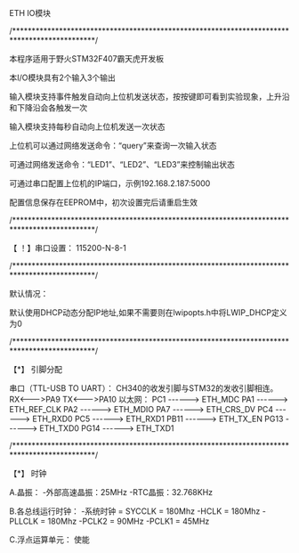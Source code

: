 ETH IO模块

/*********************************************************************************************/

本程序适用于野火STM32F407霸天虎开发板

本I/O模块具有2个输入3个输出

输入模块支持事件触发自动向上位机发送状态，按按键即可看到实验现象，上升沿和下降沿会各触发一次

输入模块支持每秒自动向上位机发送一次状态

上位机可以通过网络发送命令：“query”来查询一次输入状态

可通过网络发送命令：“LED1”、“LED2”、“LED3”来控制输出状态

可通过串口配置上位机的IP端口，示例192.168.2.187:5000

配置信息保存在EEPROM中，初次设置完后请重启生效
 
 /*********************************************************************************************/
 
【 ！】串口设置：
115200-N-8-1

/*********************************************************************************************/

默认情况：

默认使用DHCP动态分配IP地址,如果不需要则在lwipopts.h中将LWIP_DHCP定义为0

/*********************************************************************************************/

【*】 引脚分配

串口（TTL-USB TO UART）：
CH340的收发引脚与STM32的发收引脚相连。
	RX<--->PA9
	TX<--->PA10
以太网：
	PC1     ------> ETH_MDC
	PA1     ------> ETH_REF_CLK
	PA2     ------> ETH_MDIO
	PA7     ------> ETH_CRS_DV
	PC4     ------> ETH_RXD0
	PC5     ------> ETH_RXD1
	PB11     ------> ETH_TX_EN
	PG13     ------> ETH_TXD0
	PG14     ------> ETH_TXD1 
	
/*********************************************************************************************/

【*】 时钟

A.晶振：
-外部高速晶振：25MHz
-RTC晶振：32.768KHz

B.各总线运行时钟：
-系统时钟 = SYCCLK = 180Mhz
-HCLK = 180Mhz
-PLLCLK = 180Mhz
-PCLK2 = 90MHz
-PCLK1 = 45MHz
 
C.浮点运算单元：
  使能
